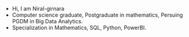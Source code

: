 -  Hi, I am Niral-girnara
- Computer science graduate, Postgraduate in mathematics, Persuing PGDM in Big Data Analytics.
- Specialization in Mathematics, SQL, Python, PowerBI. 
  
